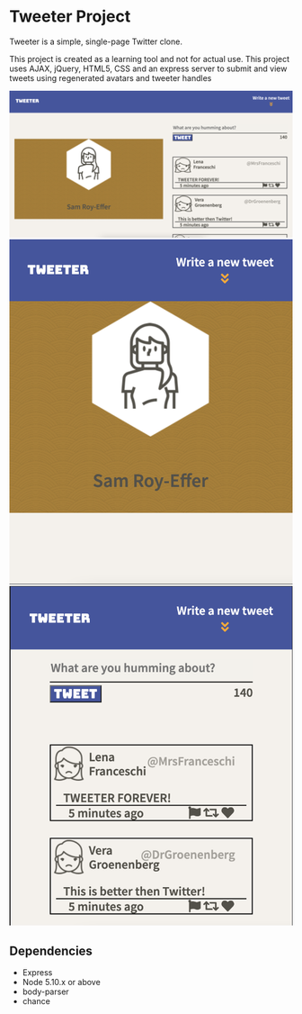 # Tweeter Project

Tweeter is a simple, single-page Twitter clone.

This project is created as a learning tool and not for actual use. This project uses AJAX, jQuery, HTML5, CSS and an express server to submit and
view tweets using regenerated avatars and tweeter handles

!["Tweeter in desktop form"](https://github.com/SamRoyEffer/tweeter/blob/main/docs/Screen%20Shot%202021-06-17%20at%208.17.05%20PM.png?raw=true)
!["Tweeter in mobile form"](https://github.com/SamRoyEffer/tweeter/blob/main/docs/Screen%20Shot%202021-06-17%20at%208.17.35%20PM.png?raw=true)
!["Tweeter feed on mobile"](https://github.com/SamRoyEffer/tweeter/blob/main/docs/Screen%20Shot%202021-06-17%20at%208.17.47%20PM.png?raw=true)

## Dependencies

- Express
- Node 5.10.x or above
- body-parser
- chance
